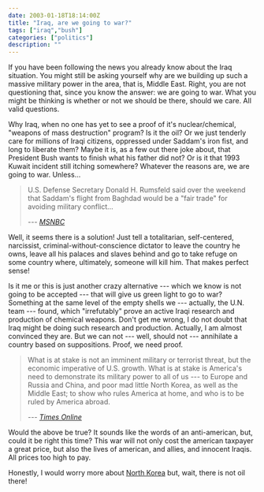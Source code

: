 ```yaml
---
date: 2003-01-18T18:14:00Z
title: "Iraq, are we going to war?"
tags: ["iraq","bush"]
categories: ["politics"]
description: ""
---
```

If you have been following the news you already know about the Iraq situation. You might still be asking yourself why are we building up such a massive military power in the area, that is, Middle East. Right, you are  not questioning that, since you know the answer: we are going to war. What you might be thinking is whether or not we should be there, should we care. All valid questions.

Why Iraq, when no one has yet to see a proof of it's nuclear/chemical, "weapons of mass destruction" program? Is it the oil? Or we just tenderly care for millions of Iraqi citizens, oppressed under Saddam's iron fist, and long to liberate them? Maybe it is, as a few out there joke about, that President Bush wants to finish what his father did not? Or is it that 1993 <span class="information" title="While ex-president George Bush was visiting Kuwait in 1993, someone tried to kill him. The CIA believes it was Saddam.">Kuwait incident</span> still itching somewhere? Whatever the reasons are, we are going to war. Unless...

> U.S. Defense Secretary Donald H. Rumsfeld said over the weekend that Saddam's flight from Baghdad would be a "fair trade" for avoiding military conflict...
>
> --- <cite><a href="http://www.msnbc.com/news/842500.asp?0cv=CA01" title="MSNBC News: Exile for Saddam?" target="_blank">MSNBC</a></cite>

Well, it seems there is a solution! Just tell a totalitarian, self-centered, narcissist, criminal-without-conscience dictator to leave the country he owns, leave all his palaces and slaves behind and go to take refuge on some country where, ultimately, someone will kill him. That makes perfect sense!

Is it me or this is just another crazy alternative --- which we know is not going to be accepted --- that will give us green light to go to war? Something at the same level of the empty shells we --- actually, the U.N. team --- found, which "irrefutably" prove an active Iraqi research and production of chemical weapons. Don't get me wrong, I do not doubt that Iraq might be doing such research and production. Actually, I am almost convinced they are. But we can not --- well, should not --- annihilate a country based on suppositions. Proof, we need proof.

> What is at stake is not an imminent military or terrorist threat, but the economic imperative of U.S. growth. What is at stake is America's need to demonstrate its military power to all of us --- to Europe and Russia and China, and poor mad little North Korea, as well as the Middle East; to show who rules America at home, and who is to be ruled by America abroad.
>
> --- <cite><a href="http://www.timesonline.co.uk/article/0,,482-543296,00.html" title="Times Online: The United States of America has gone mad" target="_blank">Times Online</a></cite>

Would the above be true? It sounds like the words of an anti-american, but, could it be right this time? This war will not only cost the american taxpayer a great price, but also the lives of american, and allies, and innocent Iraqis. All prices too high to pay.

Honestly, I would worry more about [North Korea](/2003/01/21/nuclear-blackmail-north-korean-style/) but, wait, there is not oil there!


